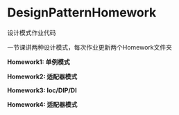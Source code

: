 # DesignPatternHomework
设计模式作业代码

一节课讲两种设计模式，每次作业更新两个Homework文件夹

**Homework1: 单例模式**

**Homework2: 适配器模式**

**Homework3: Ioc/DIP/DI**

**Homework4: 适配器模式**
